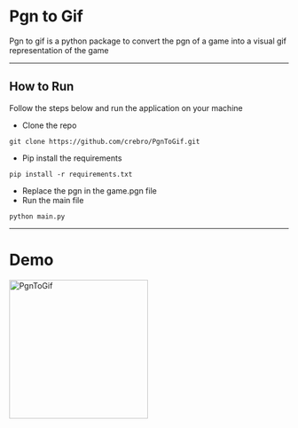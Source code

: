 # Pgn to Gif

Pgn to gif is a python package to convert the pgn of a game into a visual gif representation of the game

---

## How to Run

Follow the steps below and run the application on your machine

- Clone the repo

```
git clone https://github.com/crebro/PgnToGif.git
```

- Pip install the requirements

```
pip install -r requirements.txt
```

- Replace the pgn in the game.pgn file
- Run the main file

```
python main.py
```

---

# Demo

![PgnToGif](./converted.gif)

<style type="text/css">
    img {
        width: 250px;
    }
</style>
